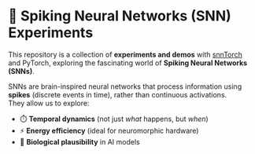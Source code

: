 # 🧠 Spiking Neural Networks (SNN) Experiments

This repository is a collection of **experiments and demos** with [snnTorch](https://snntorch.readthedocs.io/) and PyTorch, exploring the fascinating world of **Spiking Neural Networks (SNNs)**.

SNNs are brain-inspired neural networks that process information using **spikes** (discrete events in time), rather than continuous activations.  
They allow us to explore:  
- ⏱️ **Temporal dynamics** (not just *what* happens, but *when*)  
- ⚡ **Energy efficiency** (ideal for neuromorphic hardware)  
- 🧬 **Biological plausibility** in AI models  
